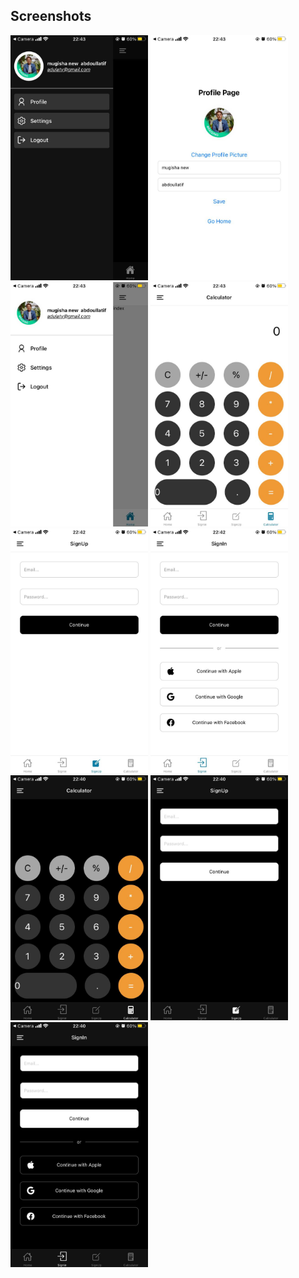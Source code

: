 ## Screenshots

<img src="./assets/screenshots/1.jpeg" alt="Books List" width="220"/>
<img src="./assets/screenshots/2.jpeg" alt="Books List" width="220"/>
<img src="./assets/screenshots/3.jpeg" alt="Books List" width="220"/>
<img src="./assets/screenshots/4.jpeg" alt="Books List" width="220"/>
<img src="./assets/screenshots/5.jpeg" alt="Books List" width="220"/>
<img src="./assets/screenshots/6.jpeg" alt="Books List" width="220"/>
<img src="./assets/screenshots/7.jpeg" alt="Books List" width="220"/>
<img src="./assets/screenshots/8.jpeg" alt="Books List" width="220"/>
<img src="./assets/screenshots/9.jpeg" alt="Books List" width="220"/>